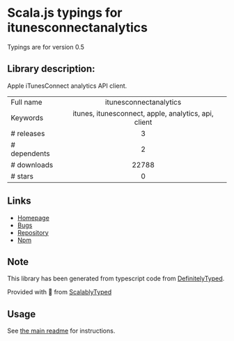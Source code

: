 
# Scala.js typings for itunesconnectanalytics

Typings are for version 0.5

## Library description:
Apple iTunesConnect analytics API client.

|                    |                 |
| ------------------ | :-------------: |
| Full name          | itunesconnectanalytics |
| Keywords           | itunes, itunesconnect, apple, analytics, api, client |
| # releases         | 3 |
| # dependents       | 2 |
| # downloads        | 22788 |
| # stars            | 0 |

## Links
- [Homepage](https://github.com/JanHalozan/iTunesConnectAnalytics#readme)
- [Bugs](https://github.com/JanHalozan/iTunesConnectAnalytics/issues)
- [Repository](https://github.com/JanHalozan/iTunesConnectAnalytics)
- [Npm](https://www.npmjs.com/package/itunesconnectanalytics)
    


## Note
This library has been generated from typescript code from [DefinitelyTyped](https://definitelytyped.org).

Provided with :purple_heart: from [ScalablyTyped](https://github.com/oyvindberg/ScalablyTyped)

## Usage
See [the main readme](../../readme.md) for instructions.


